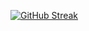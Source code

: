 [![GitHub Streak](https://github-readme-streak-stats.herokuapp.com/?user=sofiarojas910&theme=tokyonight)](https://git.io/streak-stats)
